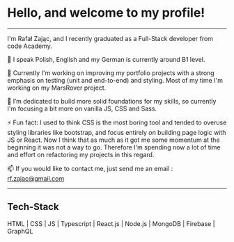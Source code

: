 <h1>Hello, and welcome to my profile! </h1>
<hr/>

I'm Rafał Zając, and I recently graduated as a Full-Stack developer from code Academy. 

💬 I speak Polish, English and my German is currently around B1 level. 

🔭 Currently I'm working on improving my portfolio projects with a strong emphasis on testing
(unit and end-to-end) and styling. Most of my time I'm working on my MarsRover project.

🌱 I’m dedicated to build more solid foundations for my skills, so currently I'm focusing a bit more
on vanilla JS, CSS and Sass.

⚡ Fun fact: I used to think CSS is the most boring tool and tended to overuse styling libraries like bootstrap, 
and focus entirely on building page logic with JS or React. Now I think that as much as it got me some momentum 
at the beginning it was not a way to go. Therefore I'm spending now a lot of time and effort on refactoring my 
projects in this regard. 

📫 If you would like to contact me, just send me an email : rf.zajac@gmail.com

<hr/>

<h2>Tech-Stack</h2>
HTML | CSS | JS | Typescript | React.js | Node.js | MongoDB | Firebase | GraphQL  


